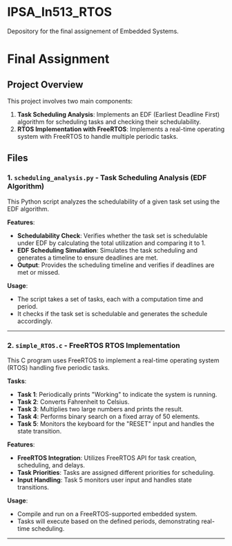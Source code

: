 # IPSA_In513_RTOS
Depository for the final assignement of Embedded Systems.


# Final Assignment
## Project Overview

This project involves two main components:

1. **Task Scheduling Analysis**: Implements an EDF (Earliest Deadline First) algorithm for scheduling tasks and checking their schedulability.
2. **RTOS Implementation with FreeRTOS**: Implements a real-time operating system with FreeRTOS to handle multiple periodic tasks.

## Files

### 1. `scheduling_analysis.py` - Task Scheduling Analysis (EDF Algorithm)

This Python script analyzes the schedulability of a given task set using the EDF algorithm.

**Features**:
- **Schedulability Check**: Verifies whether the task set is schedulable under EDF by calculating the total utilization and comparing it to 1.
- **EDF Scheduling Simulation**: Simulates the task scheduling and generates a timeline to ensure deadlines are met.
- **Output**: Provides the scheduling timeline and verifies if deadlines are met or missed.

**Usage**:
- The script takes a set of tasks, each with a computation time and period.
- It checks if the task set is schedulable and generates the schedule accordingly.

---

### 2. `simple_RTOS.c` - FreeRTOS RTOS Implementation

This C program uses FreeRTOS to implement a real-time operating system (RTOS) handling five periodic tasks.

**Tasks**:
- **Task 1**: Periodically prints "Working" to indicate the system is running.
- **Task 2**: Converts Fahrenheit to Celsius.
- **Task 3**: Multiplies two large numbers and prints the result.
- **Task 4**: Performs binary search on a fixed array of 50 elements.
- **Task 5**: Monitors the keyboard for the "RESET" input and handles the state transition.

**Features**:
- **FreeRTOS Integration**: Utilizes FreeRTOS API for task creation, scheduling, and delays.
- **Task Priorities**: Tasks are assigned different priorities for scheduling.
- **Input Handling**: Task 5 monitors user input and handles state transitions.

**Usage**:
- Compile and run on a FreeRTOS-supported embedded system.
- Tasks will execute based on the defined periods, demonstrating real-time scheduling.

---

